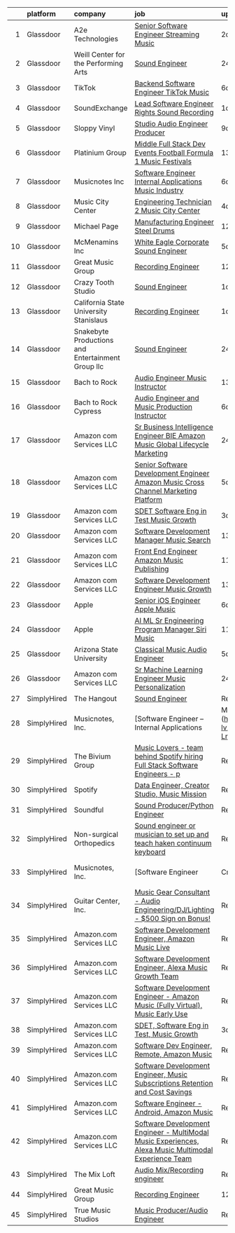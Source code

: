

|    | platform    | company                                            | job                                                                                                                                                                                                                                                                                                                                                                                                                                                                                                                                                                                                                                                                                                                                                                                                                                                                                                                                                                                                                                                                                                                                                                                                                                                                                                                                                                                                                                      | update_time   | location            |
|---:|:------------|:---------------------------------------------------|:-----------------------------------------------------------------------------------------------------------------------------------------------------------------------------------------------------------------------------------------------------------------------------------------------------------------------------------------------------------------------------------------------------------------------------------------------------------------------------------------------------------------------------------------------------------------------------------------------------------------------------------------------------------------------------------------------------------------------------------------------------------------------------------------------------------------------------------------------------------------------------------------------------------------------------------------------------------------------------------------------------------------------------------------------------------------------------------------------------------------------------------------------------------------------------------------------------------------------------------------------------------------------------------------------------------------------------------------------------------------------------------------------------------------------------------------|:--------------|:--------------------|
|  1 | Glassdoor   | A2e Technologies                                   | [Senior Software Engineer  Streaming Music ](https://www.glassdoor.com/partner/jobListing.htm?pos=126&ao=1136043&s=58&guid=00000182aa9a8e2988d589a711441f34&src=GD_JOB_AD&t=SR&vt=w&ea=1&cs=1_99d8d0f5&cb=1660719632204&jobListingId=1008070692080&jrtk=3-0-1gal9l3iik24k801-1gal9l3j0irkl800-d22245dfa3e12a86-)                                                                                                                                                                                                                                                                                                                                                                                                                                                                                                                                                                                                                                                                                                                                                                                                                                                                                                                                                                                                                                                                                                                         | 2d            | Seattle, WA         |
|  2 | Glassdoor   | Weill Center for the Performing Arts               | [Sound Engineer](https://www.glassdoor.com/partner/jobListing.htm?pos=111&ao=1136043&s=58&guid=00000182aa9a8e2988d589a711441f34&src=GD_JOB_AD&t=SR&vt=w&ea=1&cs=1_e6475aaa&cb=1660719632202&jobListingId=1008073732344&jrtk=3-0-1gal9l3iik24k801-1gal9l3j0irkl800-4906a36905a240fe-)                                                                                                                                                                                                                                                                                                                                                                                                                                                                                                                                                                                                                                                                                                                                                                                                                                                                                                                                                                                                                                                                                                                                                     | 24h           | Sheboygan, WI       |
|  3 | Glassdoor   | TikTok                                             | [Backend Software Engineer   TikTok Music](https://www.glassdoor.com/partner/jobListing.htm?pos=107&ao=1136043&s=58&guid=00000182aa9a8e2988d589a711441f34&src=GD_JOB_AD&t=SR&vt=w&cs=1_74b07e38&cb=1660719632202&jobListingId=1008065046365&jrtk=3-0-1gal9l3iik24k801-1gal9l3j0irkl800-ecb656070aca98b9-)                                                                                                                                                                                                                                                                                                                                                                                                                                                                                                                                                                                                                                                                                                                                                                                                                                                                                                                                                                                                                                                                                                                                | 6d            | Mountain View, CA   |
|  4 | Glassdoor   | SoundExchange                                      | [Lead Software Engineer  Rights Sound Recording ](https://www.glassdoor.com/partner/jobListing.htm?pos=123&ao=1136043&s=58&guid=00000182aa9a8e2988d589a711441f34&src=GD_JOB_AD&t=SR&vt=w&cs=1_705ca30c&cb=1660719632203&jobListingId=1008071807412&jrtk=3-0-1gal9l3iik24k801-1gal9l3j0irkl800-b6c59cac365880ba-)                                                                                                                                                                                                                                                                                                                                                                                                                                                                                                                                                                                                                                                                                                                                                                                                                                                                                                                                                                                                                                                                                                                         | 1d            | Remote              |
|  5 | Glassdoor   | Sloppy Vinyl                                       | [Studio Audio Engineer Producer](https://www.glassdoor.com/partner/jobListing.htm?pos=106&ao=1136043&s=58&guid=00000182aa9a8e2988d589a711441f34&src=GD_JOB_AD&t=SR&vt=w&ea=1&cs=1_685ce9a4&cb=1660719632202&jobListingId=1008058941149&jrtk=3-0-1gal9l3iik24k801-1gal9l3j0irkl800-e48880e05b7ba1a4-)                                                                                                                                                                                                                                                                                                                                                                                                                                                                                                                                                                                                                                                                                                                                                                                                                                                                                                                                                                                                                                                                                                                                     | 9d            | Clifton, NJ         |
|  6 | Glassdoor   | Platinium Group                                    | [Middle Full Stack Dev   Events  Football  Formula 1  Music Festivals    ](https://www.glassdoor.com/partner/jobListing.htm?pos=114&ao=1136043&s=58&guid=00000182aa9a8e2988d589a711441f34&src=GD_JOB_AD&t=SR&vt=w&cs=1_d31ee624&cb=1660719632202&jobListingId=1008049379681&jrtk=3-0-1gal9l3iik24k801-1gal9l3j0irkl800-49fd4225bf218689-)                                                                                                                                                                                                                                                                                                                                                                                                                                                                                                                                                                                                                                                                                                                                                                                                                                                                                                                                                                                                                                                                                                | 13d           | Monaco, CA          |
|  7 | Glassdoor   | Musicnotes  Inc                                    | [Software Engineer   Internal Applications   Music Industry](https://www.glassdoor.com/partner/jobListing.htm?pos=101&ao=1110586&s=58&guid=00000182aa9a8e2988d589a711441f34&src=GD_JOB_AD&t=SR&vt=w&ea=1&cs=1_735d1ae4&cb=1660719632201&jobListingId=1008065664538&cpc=8CDBB1EC89CF7160&jrtk=3-0-1gal9l3iik24k801-1gal9l3j0irkl800-492ec6bce6fe8f5b--6NYlbfkN0AzOvrGu_UugWgn3GqKRF9Dlu_Ew02IZ-2nOt7BxrJX_eS0Bx3z2zJD9hjTiuV6ICBoU5iCl9aya2cnBFUAb-p4myPs5WVPjE4-GqauSIlGcRq-o3-6_qsVMbo9wMG7j-KOHW8OJtVYancnlGAJJWGYcaeIDSQox3Uu7dmHsHHGwptFlRTg43XJQPWr4YbCzN9BR6kA0rK7nX-bwVZV8RH7EeewHyySVgAoJ4XsmbjWHVK21j2ekwoduOwtf4LdTVWNzempO-qPr1l9LqWUb37kgt2-zGvd4XfA0qx2-TWgLkxHdx-J9vRG-bnsyUrB-QJMjUz9bYHRmIqFjKbZlwOA6SGBQ2sFveGFAPpO0o6ylktwSDZIr2IJ8ePbaSQvkL-IQ0whLJPusM64_y6acdYqvP9kKSJsgueo9s1CqIsA5NiOqVGdIzXEa7Re0dJmHxj6xbpdvBTorg6oulAHI0A67IlTHJhtMhJlye-QGTlklkTpDL_8XQenQROV1pmOkut2SZftZ6Lkrox1ifYZ0wQX-i-wxi0Jl4G2Sjcwyi46Zg%3D%3D)                                                                                                                                                                                                                                                                                                                                                                                                                                                                                        | 6d            | Remote              |
|  8 | Glassdoor   | Music City Center                                  | [Engineering Technician 2   Music City Center](https://www.glassdoor.com/partner/jobListing.htm?pos=124&ao=1136043&s=58&guid=00000182aa9a8e2988d589a711441f34&src=GD_JOB_AD&t=SR&vt=w&ea=1&cs=1_d317b7fa&cb=1660719632203&jobListingId=1008068900659&jrtk=3-0-1gal9l3iik24k801-1gal9l3j0irkl800-5e3ffd11ee30c8d5-)                                                                                                                                                                                                                                                                                                                                                                                                                                                                                                                                                                                                                                                                                                                                                                                                                                                                                                                                                                                                                                                                                                                       | 4d            | Nashville, TN       |
|  9 | Glassdoor   | Michael Page                                       | [Manufacturing Engineer   Steel Drums](https://www.glassdoor.com/partner/jobListing.htm?pos=105&ao=1110586&s=58&guid=00000182aa9a8e2988d589a711441f34&src=GD_JOB_AD&t=SR&vt=w&cs=1_815f2cf7&cb=1660719632202&jobListingId=1008053322257&cpc=F41FEAB56D215062&jrtk=3-0-1gal9l3iik24k801-1gal9l3j0irkl800-edfb8b6e14f62930--6NYlbfkN0BR3ykMnr3Vw97HK5IC0i9Uo32NXohanwqRY-CI8z69bj_uxQ_6yc1JTvRvHNPil3n-aAZPEB_V2_C3Xteggm8USnoyjokMdAX7PMJAGyeqrRb0SgM_e3teYuvhdw07UmODkJ_SFaJoJlontiBYfrHBy-sRK9hLMXtFv4vxRofVbNBbydhY3sqLVy_doY_eyb56omtTcSbnQjmjhnbP-Kk237W4gLzfZWZWHxZMlnHvx6ceMuihJFQ0Wekbf1rlqUMD-8Tvb_JUMJkITtdyq6nsAB6wNEvTia64p_Mr95E_47ra0JQWG4CR_XwZkOzi6A8TiZVwOAuoqQwnwb458Joujw9oPk2EAS98ivBAW38mGCZY0C9wTKUjugROMhrRplkcUSnt9Mrj-UAI81AsaaAwgkMX59UNMMgbQwCS7DPot3Umn8RFO3iu7QxOilg5BCFQ5-wZ-V10IRmn5sAQEhYSh40CDeRBkpF01242rdDww4CMcUsIFl4TrP86EhAQuaCh4Ch3REJpphjaR_R5C_Bfk8je_wT0aR2w4RJL8D7mooq3vxLKRmiJC5SDrxJUoQcpSJq6dt-sLb_ew6rhyIP5UEpbTJFp0tkHUbWNpMDGHoaTbFj0e3XbLVV1YOvmknPmrsz8cxp3CtY1EUwXK1vQ2DGgiwyodNg7lQ43QgDYDL7lEaWRXs4AEBjNoxN6j8UUckZTx_JUzjC6hfHQeEljdR9E5xBzfxB6TBWMdCSdMR4FFhsidJzQPiZi7hSTvpaw9tv8_k7goUVCx_NffoYFFui5B3vVO1K_aIvYIb6kAC80buJxA14rXgdbSZUj-0HFkHDWprVvnt1hYFqnPOyV2jz3ArTWhqHgAsvenNjZPPt3rxuXiu836o4wuGg0JfNT70TOVzgD3c-g97FlHxHnaf918VCM0McU7kzDONx3RIoXSAdT3waAtdpMrg0Wou8Y5ItMzCXbhal3RaXBnOxdK4w7LZBjVveyuBdMHVQiVEwECHOPhs6OZKyWb2bXtPOyP-xzfGw3CKpUlhCIJq5drNGWfs5s7Rg%3D) | 12d           | Cicero, IL          |
| 10 | Glassdoor   | McMenamins  Inc                                    | [White Eagle Corporate Sound Engineer](https://www.glassdoor.com/partner/jobListing.htm?pos=113&ao=1136043&s=58&guid=00000182aa9a8e2988d589a711441f34&src=GD_JOB_AD&t=SR&vt=w&cs=1_89e76bc3&cb=1660719632202&jobListingId=1008067513994&jrtk=3-0-1gal9l3iik24k801-1gal9l3j0irkl800-44081700c6343591-)                                                                                                                                                                                                                                                                                                                                                                                                                                                                                                                                                                                                                                                                                                                                                                                                                                                                                                                                                                                                                                                                                                                                    | 5d            | Portland, OR        |
| 11 | Glassdoor   | Great Music Group                                  | [Recording Engineer](https://www.glassdoor.com/partner/jobListing.htm?pos=110&ao=1136043&s=58&guid=00000182aa9a8e2988d589a711441f34&src=GD_JOB_AD&t=SR&vt=w&ea=1&cs=1_089b8505&cb=1660719632202&jobListingId=1008053472141&jrtk=3-0-1gal9l3iik24k801-1gal9l3j0irkl800-feae6516db0998b8-)                                                                                                                                                                                                                                                                                                                                                                                                                                                                                                                                                                                                                                                                                                                                                                                                                                                                                                                                                                                                                                                                                                                                                 | 12d           | Minneapolis, MN     |
| 12 | Glassdoor   | Crazy Tooth Studio                                 | [Sound Engineer](https://www.glassdoor.com/partner/jobListing.htm?pos=109&ao=1136043&s=58&guid=00000182aa9a8e2988d589a711441f34&src=GD_JOB_AD&t=SR&vt=w&ea=1&cs=1_efcbdcab&cb=1660719632202&jobListingId=1008072463616&jrtk=3-0-1gal9l3iik24k801-1gal9l3j0irkl800-f5d2c4a718942a67-)                                                                                                                                                                                                                                                                                                                                                                                                                                                                                                                                                                                                                                                                                                                                                                                                                                                                                                                                                                                                                                                                                                                                                     | 1d            | Reno, NV            |
| 13 | Glassdoor   | California State University Stanislaus             | [Recording Engineer](https://www.glassdoor.com/partner/jobListing.htm?pos=119&ao=1136043&s=58&guid=00000182aa9a8e2988d589a711441f34&src=GD_JOB_AD&t=SR&vt=w&cs=1_3986293e&cb=1660719632203&jobListingId=1008072092650&jrtk=3-0-1gal9l3iik24k801-1gal9l3j0irkl800-c45e8aecef8da5d2-)                                                                                                                                                                                                                                                                                                                                                                                                                                                                                                                                                                                                                                                                                                                                                                                                                                                                                                                                                                                                                                                                                                                                                      | 1d            | Turlock, CA         |
| 14 | Glassdoor   | Snakebyte Productions and Entertainment Group  llc | [Sound Engineer](https://www.glassdoor.com/partner/jobListing.htm?pos=102&ao=1110586&s=58&guid=00000182aa9a8e2988d589a711441f34&src=GD_JOB_AD&t=SR&vt=w&ea=1&cs=1_85fab0b4&cb=1660719632202&jobListingId=1008073907884&cpc=444700D72F2ECBCE&jrtk=3-0-1gal9l3iik24k801-1gal9l3j0irkl800-988ee9b9d79248ef--6NYlbfkN0CHpSnjIPxMtekS58WZl5Olhjo2iWL5RjE_Boe0ccr3FtkVqT9ttgfNG80kbHEQqyrxaFyuavVeh04-z7IfMi7uyxVe-idJbHbMFhTZS2yhvQifG6mX3zkr4Lon0u1wUk-YZpcutwQZETyHpVUuDDX-qytL3odCXCCxGnjBIVTwUefCUm24DUDkhA-Ywno3Dkb4y4xQuVL9DSG-50fYFgbUiiXa6kxvTMHDsQZ7cMmztxmm-NHvtnllcSVZFT3qbRLzA7_D0XwSPNS0a_httcfAQ7wwUgmIe18r_MGQyx5ey4pJ2PtpyUZyYh6RNliKtMVXjuYpPHVyw6PiZPSN0RYhB9S3orBpEemLRCc4lUmHpqV65IAT-M_UYOvbgZ0kvexoBvfwgRm_wmybXw5o-olyPOE1VhNliSDDcOG2xnoFUvmmWgoV8yK5aJcErFLDAAkVfPgiEt-GunQxkIxokT-mut9taMJ_MeMIQZXti_SO7tT5hraGYN1aDOYrBsVM4-o%3D)                                                                                                                                                                                                                                                                                                                                                                                                                                                                                                                                                                                  | 24h           | Oceanside, CA       |
| 15 | Glassdoor   | Bach to Rock                                       | [Audio Engineer Music Instructor](https://www.glassdoor.com/partner/jobListing.htm?pos=118&ao=1136043&s=58&guid=00000182aa9a8e2988d589a711441f34&src=GD_JOB_AD&t=SR&vt=w&ea=1&cs=1_827b6452&cb=1660719632203&jobListingId=1008050480826&jrtk=3-0-1gal9l3iik24k801-1gal9l3j0irkl800-729fc9190b7e315d-)                                                                                                                                                                                                                                                                                                                                                                                                                                                                                                                                                                                                                                                                                                                                                                                                                                                                                                                                                                                                                                                                                                                                    | 13d           | Leesburg, VA        |
| 16 | Glassdoor   | Bach to Rock Cypress                               | [Audio Engineer and Music Production Instructor](https://www.glassdoor.com/partner/jobListing.htm?pos=121&ao=1136043&s=58&guid=00000182aa9a8e2988d589a711441f34&src=GD_JOB_AD&t=SR&vt=w&ea=1&cs=1_c2f71366&cb=1660719632203&jobListingId=1008065309403&jrtk=3-0-1gal9l3iik24k801-1gal9l3j0irkl800-35a1e42543f182e4-)                                                                                                                                                                                                                                                                                                                                                                                                                                                                                                                                                                                                                                                                                                                                                                                                                                                                                                                                                                                                                                                                                                                     | 6d            | Cypress, TX         |
| 17 | Glassdoor   | Amazon com Services LLC                            | [Sr  Business Intelligence Engineer  BIE   Amazon Music  Global Lifecycle Marketing](https://www.glassdoor.com/partner/jobListing.htm?pos=122&ao=1136043&s=58&guid=00000182aa9a8e2988d589a711441f34&src=GD_JOB_AD&t=SR&vt=w&cs=1_201a5a6c&cb=1660719632203&jobListingId=1008073700991&jrtk=3-0-1gal9l3iik24k801-1gal9l3j0irkl800-e872857eb0fee584-)                                                                                                                                                                                                                                                                                                                                                                                                                                                                                                                                                                                                                                                                                                                                                                                                                                                                                                                                                                                                                                                                                      | 24h           | Culver City, CA     |
| 18 | Glassdoor   | Amazon com Services LLC                            | [Senior Software Development Engineer   Amazon Music  Cross Channel Marketing Platform](https://www.glassdoor.com/partner/jobListing.htm?pos=120&ao=1136043&s=58&guid=00000182aa9a8e2988d589a711441f34&src=GD_JOB_AD&t=SR&vt=w&cs=1_cd01f788&cb=1660719632203&jobListingId=1008066910045&jrtk=3-0-1gal9l3iik24k801-1gal9l3j0irkl800-d5a92c0d2ec6f85f-)                                                                                                                                                                                                                                                                                                                                                                                                                                                                                                                                                                                                                                                                                                                                                                                                                                                                                                                                                                                                                                                                                   | 5d            | San Francisco, CA   |
| 19 | Glassdoor   | Amazon com Services LLC                            | [SDET  Software Eng in Test  Music Growth](https://www.glassdoor.com/partner/jobListing.htm?pos=112&ao=1136043&s=58&guid=00000182aa9a8e2988d589a711441f34&src=GD_JOB_AD&t=SR&vt=w&cs=1_0e81d41a&cb=1660719632202&jobListingId=1008069543759&jrtk=3-0-1gal9l3iik24k801-1gal9l3j0irkl800-01ef90ed90cfbf63-)                                                                                                                                                                                                                                                                                                                                                                                                                                                                                                                                                                                                                                                                                                                                                                                                                                                                                                                                                                                                                                                                                                                                | 3d            | Remote              |
| 20 | Glassdoor   | Amazon com Services LLC                            | [Software Development Manager  Music Search](https://www.glassdoor.com/partner/jobListing.htm?pos=125&ao=1136043&s=58&guid=00000182aa9a8e2988d589a711441f34&src=GD_JOB_AD&t=SR&vt=w&cs=1_77be5c21&cb=1660719632203&jobListingId=1008049353961&jrtk=3-0-1gal9l3iik24k801-1gal9l3j0irkl800-9ab4fdba88da462b-)                                                                                                                                                                                                                                                                                                                                                                                                                                                                                                                                                                                                                                                                                                                                                                                                                                                                                                                                                                                                                                                                                                                              | 13d           | San Francisco, CA   |
| 21 | Glassdoor   | Amazon com Services LLC                            | [Front End Engineer  Amazon Music Publishing](https://www.glassdoor.com/partner/jobListing.htm?pos=108&ao=1136043&s=58&guid=00000182aa9a8e2988d589a711441f34&src=GD_JOB_AD&t=SR&vt=w&cs=1_4f37407a&cb=1660719632202&jobListingId=1008054946280&jrtk=3-0-1gal9l3iik24k801-1gal9l3j0irkl800-c4bf362ca12caeb6-)                                                                                                                                                                                                                                                                                                                                                                                                                                                                                                                                                                                                                                                                                                                                                                                                                                                                                                                                                                                                                                                                                                                             | 11d           | San Francisco, CA   |
| 22 | Glassdoor   | Amazon com Services LLC                            | [Software Development Engineer  Music Growth](https://www.glassdoor.com/partner/jobListing.htm?pos=116&ao=1136043&s=58&guid=00000182aa9a8e2988d589a711441f34&src=GD_JOB_AD&t=SR&vt=w&cs=1_44764acb&cb=1660719632203&jobListingId=1008050667845&jrtk=3-0-1gal9l3iik24k801-1gal9l3j0irkl800-131f1dd36d92d308-)                                                                                                                                                                                                                                                                                                                                                                                                                                                                                                                                                                                                                                                                                                                                                                                                                                                                                                                                                                                                                                                                                                                             | 13d           | New York, NY        |
| 23 | Glassdoor   | Apple                                              | [Senior iOS Engineer   Apple Music](https://www.glassdoor.com/partner/jobListing.htm?pos=103&ao=1110586&s=58&guid=00000182aa9a8e2988d589a711441f34&src=GD_JOB_AD&t=SR&vt=w&cs=1_362baa7c&cb=1660719632201&jobListingId=1008064549089&cpc=9908D8D4413DBB8A&jrtk=3-0-1gal9l3iik24k801-1gal9l3j0irkl800-7c3ed05e2b57e801--6NYlbfkN0BvKrLyj5gPmtZO9T8euul8TCxuuKNOtzRJOomxnwSEodTz2Bc-sPZlFpP0h5lDivpYKMBYJ4r5YsqMzYy8kxwqICeM5GQPVqtgxPbhR42n8DHIt0nX2gK3mbqQYP9kE-qW2Da6t10htjSS06NJXI98hAHwgGDauF4BK7uFs0mVMUgEz5AdDC4_GIHbXvQ4Dd64q-MO3zfYSg6AvNi7OnMx83dQbpyEdmBYiZW8y2iSrhuRVD4PieYs_oF_2jLbqFWzh2nrnMjWIcZCR9f-LPD6dkpvxxJp_17_dGmeezJEYmMWAbTGWb9pRNfkqMN4nKIwjsfJHHulQfx4rDvlYv6osHACoiqCdMo4BtPjYLeEVkU0VpkxR2cmaMVQ9GitJDePJ6nuN0ZO0nDjo3ZJ-lQqf2n1TtsjbBDsPqI-cBgJTVGake28X8yXk9hHctxZPKZbG7v1KghyFyW58EYh_2w_k9OC30QOQgxr2KgOi3UxevhrCOYZ_gxHJA_wognsg_VFOsQwK2AE1pwDM4YbuPpbOhztYqpgzKOuRAF-GQtj9wDqVtt8CRAnOpJ2caUKJV5NrZwpeHr84AVEMJCZr9zxVlnSQv2pyIq5bSS6sVTb5WLiNfzsgrtA8mfOXYObytVUh2BmxtgUjI9-wq0CJ-bAGk5y7hLr2hYaNLEF6zq7FIU9WJT3JU8DVwWoysQNJ8FmGRzoRaO60w-p2ZHNX9WUgnSP9Sd59VLrF-zqfhWpPOlX7Eh7AhTAor1bY6LpBQYkWxS3KP_UB55CsmzysQxr3jQ6uOADeoChklfsNZtv8S02nIZi2YOSN08nXgeR4LzjO1imZJ8JSs6yQp2ym-orxolbISG60qbg9d3BOrInPy0fC4mRaxPUdayBjzT9FaKs71XLsGVwq6JxBrZ2i2pRMgXSIRqEYho-32TjnVtQJAbm2lEACeljXS1cBDs8KhMHhuHiva2EJKXyUPe5PqLE)                                                                                  | 6d            | New York, NY        |
| 24 | Glassdoor   | Apple                                              | [AI ML   Sr Engineering Program Manager  Siri Music](https://www.glassdoor.com/partner/jobListing.htm?pos=104&ao=1110586&s=58&guid=00000182aa9a8e2988d589a711441f34&src=GD_JOB_AD&t=SR&vt=w&cs=1_a02e39b0&cb=1660719632202&jobListingId=1008054989410&cpc=F4EED0218A761C36&jrtk=3-0-1gal9l3iik24k801-1gal9l3j0irkl800-af8115f09d096882--6NYlbfkN0BvKrLyj5gPmtZO9T8euul8TCxuuKNOtzRJOomxnwSEodTz2Bc-sPZl1dBMH13w-jM0GZVXWV5oHLwBKsVM8mHxI8PR3ulAk6jBWR7-ex9GXgECDx8jiLfTALryxx4fHvaV8osttRisAoBV9UbfFrSCKHM8ONUzTmNjPFw9NfjLxzkYc3atCOYSfUiwLp2dFQc3u8bami72pufcFLZ_2TDgqjo-NO-fGGDOsV_2KEhzB5BS9zDNZh62dhhcrfBYdUNX-JHMZVLOSule3Tz3nNoOZMfjX31Fuh1LK85vL1dyLCa-9Jij7I1IUFW7aJO3QuR3otjKfxD7xL73ZTT5akNRSm3ynLN-gjBgV3QxBdkNPtd8WOf_MS4NKZftGLTcUvCl0kQeGI-hGymd6Dv2Q84aMUdgt-Bu1SGpHuBM6PIEoA7LW318ga07-XgrNKeuG8rsJzEvMK9L_kWKbpJ7U2ONLOYKaIe-7F2N12wZR7I6SGO_wjFD1jGNwxzHG2tIkZYCrKld8q0BHzUGaegW6iPF8ydIGnv6Az1CIXQJkPeibt7esxvHlF6OVemFIzpMRoKVY-OBuXzR6uN1YwJ7jAEwVM--2wy493Knk5UDzdbiCvwMUME0WfqNS6DLr22orIKs3CMC7JZUUtc5PYGh0ual30d-M-Vd2mIgWiX_SnM4EUWJzqgJKEtI8orjGPDFMJcVpIpaXwMEYRmtvC6F5h22fLh4KMpx-4E6yBfYaXrBJVp4FyytbKKrXjHQ2Bi7gUo9clGm4Igm6UYHUhR2dpZAPO6mqcdgH0wxOMTZ3dkbwNPnd31Lp2cA1BE6m-DDEcxgx_wrkYPUifFgBwX14-S9cufX3Etg43cJKnFq7qyt6eC47JgKKMJ0JtxPMLkSoW3NFoU0DI5BNSQPkYMMOyNYmrHX3orD7HGYt34bljozXhyf8GG5eYheSro1hsADW4dUSx4LEW3pYHF5RsmAelU6qP9PoSSdXgGFeE0vqEyW6Q%3D%3D)                                     | 11d           | Seattle, WA         |
| 25 | Glassdoor   | Arizona State University                           | [Classical Music Audio Engineer](https://www.glassdoor.com/partner/jobListing.htm?pos=117&ao=1136043&s=58&guid=00000182aa9a8e2988d589a711441f34&src=GD_JOB_AD&t=SR&vt=w&cs=1_b2cb2d48&cb=1660719632203&jobListingId=1008067160129&jrtk=3-0-1gal9l3iik24k801-1gal9l3j0irkl800-121832ac7e6dd511-)                                                                                                                                                                                                                                                                                                                                                                                                                                                                                                                                                                                                                                                                                                                                                                                                                                                                                                                                                                                                                                                                                                                                          | 5d            | Phoenix, AZ         |
| 26 | Glassdoor   | Amazon com Services LLC                            | [Sr Machine Learning Engineer  Music Personalization](https://www.glassdoor.com/partner/jobListing.htm?pos=115&ao=1136043&s=58&guid=00000182aa9a8e2988d589a711441f34&src=GD_JOB_AD&t=SR&vt=w&cs=1_5651b26e&cb=1660719632202&jobListingId=1008073674728&jrtk=3-0-1gal9l3iik24k801-1gal9l3j0irkl800-81a5f7bbc616b67b-)                                                                                                                                                                                                                                                                                                                                                                                                                                                                                                                                                                                                                                                                                                                                                                                                                                                                                                                                                                                                                                                                                                                     | 24h           | San Francisco, CA   |
| 27 | SimplyHired | The Hangout                                        | [Sound Engineer](https://www.simplyhired.com/job/pPtma4KfpJL8yv0IV160PCctZ7zJieTNPnwDrISJ5-REzhgDQyRTVw?q=music+engineer)                                                                                                                                                                                                                                                                                                                                                                                                                                                                                                                                                                                                                                                                                                                                                                                                                                                                                                                                                                                                                                                                                                                                                                                                                                                                                                                | Recently      | Myrtle Beach, SC    |
| 28 | SimplyHired | Musicnotes, Inc.                                   | [Software Engineer – Internal Applications | Music Industry](https://www.simplyhired.com/job/CJj4BR8cQSu-lv26kchc9c99R6mB050UHH-Lnqgt3YQdfFX2vFlL3A?q=music+engineer)                                                                                                                                                                                                                                                                                                                                                                                                                                                                                                                                                                                                                                                                                                                                                                                                                                                                                                                                                                                                                                                                                                                                                                                                                                                                    | 6d            | Remote              |
| 29 | SimplyHired | The Bivium Group                                   | [Music Lovers - team behind Spotify hiring Full Stack Software Engineers - p](https://www.simplyhired.com/job/xwPIhzuTN5QU7HiZUxxulf6NVWJJFVEgQggMHrjRfTQugyKoDq1S5w?q=music+engineer)                                                                                                                                                                                                                                                                                                                                                                                                                                                                                                                                                                                                                                                                                                                                                                                                                                                                                                                                                                                                                                                                                                                                                                                                                                                   | Recently      | Boston, MA          |
| 30 | SimplyHired | Spotify                                            | [Data Engineer, Creator Studio, Music Mission](https://www.simplyhired.com/job/gx6_0Pe4pjCb2iMDm-oEabY8egsyZ1Ii5bgjJRk6_cKJ1o2Hf2rTOA?q=music+engineer)                                                                                                                                                                                                                                                                                                                                                                                                                                                                                                                                                                                                                                                                                                                                                                                                                                                                                                                                                                                                                                                                                                                                                                                                                                                                                  | Recently      | New York, NY        |
| 31 | SimplyHired | Soundful                                           | [Sound Producer/Python Engineer](https://www.simplyhired.com/job/fKwTfqRWVzhZJJT6yoybTUB5_pL76wxlddnu6kqy2_naoU7JVaHVBQ?q=music+engineer)                                                                                                                                                                                                                                                                                                                                                                                                                                                                                                                                                                                                                                                                                                                                                                                                                                                                                                                                                                                                                                                                                                                                                                                                                                                                                                | Recently      | Remote              |
| 32 | SimplyHired | Non-surgical Orthopedics                           | [Sound engineer or musician to set up and teach haken continuum keyboard](https://www.simplyhired.com/job/7y5RxfWgvBhvD5ARANj7xR1wS24g3fPvxpYIHCnLHOc6p5-BJXdA0g?q=music+engineer)                                                                                                                                                                                                                                                                                                                                                                                                                                                                                                                                                                                                                                                                                                                                                                                                                                                                                                                                                                                                                                                                                                                                                                                                                                                       | Recently      | Hicksville, NY      |
| 33 | SimplyHired | Musicnotes, Inc.                                   | [Software Engineer | Cross-Platform Apps | Music Industry](https://www.simplyhired.com/job/k8E4fg8SWWqgvPsk4kBA2CqJDhhUZAmYysUfvRGHibz7cVQEY9wzyw?q=music+engineer)                                                                                                                                                                                                                                                                                                                                                                                                                                                                                                                                                                                                                                                                                                                                                                                                                                                                                                                                                                                                                                                                                                                                                                                                                                                                      | 5d            | Remote              |
| 34 | SimplyHired | Guitar Center, Inc.                                | [Music Gear Consultant - Audio Engineering/DJ/Lighting - $500 Sign on Bonus!](https://www.simplyhired.com/job/A1q2-hoFBf33n2hzvrtqJdUCpA-f5UgA83I6sNug1CkHmCGdLFdqzA?q=music+engineer)                                                                                                                                                                                                                                                                                                                                                                                                                                                                                                                                                                                                                                                                                                                                                                                                                                                                                                                                                                                                                                                                                                                                                                                                                                                   | Recently      | Nashville, TN       |
| 35 | SimplyHired | Amazon.com Services LLC                            | [Software Development Engineer, Amazon Music Live](https://www.simplyhired.com/job/mpgzgT6r885fjDF9t9oYbhMiUPQvAME3CQopjyPobkAI9WLjTXZnMg?q=music+engineer)                                                                                                                                                                                                                                                                                                                                                                                                                                                                                                                                                                                                                                                                                                                                                                                                                                                                                                                                                                                                                                                                                                                                                                                                                                                                              | Recently      | Remote +1 location  |
| 36 | SimplyHired | Amazon.com Services LLC                            | [Software Development Engineer, Alexa Music Growth Team](https://www.simplyhired.com/job/GsehE1uYOhqoPQc9BoesBeuHoaDDR0ic8Xco1WpubUT7WxUV_-hoUA?q=music+engineer)                                                                                                                                                                                                                                                                                                                                                                                                                                                                                                                                                                                                                                                                                                                                                                                                                                                                                                                                                                                                                                                                                                                                                                                                                                                                        | Recently      | Boston, MA          |
| 37 | SimplyHired | Amazon.com Services LLC                            | [Software Development Engineer - Amazon Music (Fully Virtual), Music Early Use](https://www.simplyhired.com/job/bPucS2ezOmq_euYS4yOlSlBq38iEEckibLwyk_-ViXd3MbR-kzjfrQ?q=music+engineer)                                                                                                                                                                                                                                                                                                                                                                                                                                                                                                                                                                                                                                                                                                                                                                                                                                                                                                                                                                                                                                                                                                                                                                                                                                                 | Recently      | United States       |
| 38 | SimplyHired | Amazon.com Services LLC                            | [SDET, Software Eng in Test, Music Growth](https://www.simplyhired.com/job/ObPpG_RACzDxjryz42thbD9VBqbeE25uTFWbpbNcSbokmZEq549Jiw?q=music+engineer)                                                                                                                                                                                                                                                                                                                                                                                                                                                                                                                                                                                                                                                                                                                                                                                                                                                                                                                                                                                                                                                                                                                                                                                                                                                                                      | 3d            | Remote              |
| 39 | SimplyHired | Amazon.com Services LLC                            | [Software Dev Engineer, Remote, Amazon Music](https://www.simplyhired.com/job/fv1Jkhm-7Q9Y6Y72X8w4OEhPK9EikT2ojLeD05ZDq4MN3uzS4Nn5hw?q=music+engineer)                                                                                                                                                                                                                                                                                                                                                                                                                                                                                                                                                                                                                                                                                                                                                                                                                                                                                                                                                                                                                                                                                                                                                                                                                                                                                   | Recently      | Remote              |
| 40 | SimplyHired | Amazon.com Services LLC                            | [Software Development Engineer, Music Subscriptions Retention and Cost Savings](https://www.simplyhired.com/job/9h38VFyEI3JMLD0H4nqsw3pBt5h-TAtcRvMyq9CZsM-Hang_JRILeQ?q=music+engineer)                                                                                                                                                                                                                                                                                                                                                                                                                                                                                                                                                                                                                                                                                                                                                                                                                                                                                                                                                                                                                                                                                                                                                                                                                                                 | Recently      | Remote +2 locations |
| 41 | SimplyHired | Amazon.com Services LLC                            | [Software Engineer - Android, Amazon Music](https://www.simplyhired.com/job/QL7uYIpBrV4RTL9wYiQtqY09L16dihC9DkkQr6UlVCKT7sEpDdPuaQ?q=music+engineer)                                                                                                                                                                                                                                                                                                                                                                                                                                                                                                                                                                                                                                                                                                                                                                                                                                                                                                                                                                                                                                                                                                                                                                                                                                                                                     | Recently      | Remote +1 location  |
| 42 | SimplyHired | Amazon.com Services LLC                            | [Software Development Engineer - MultiModal Music Experiences, Alexa Music Multimodal Experience Team](https://www.simplyhired.com/job/D5H-NbDghF6ki6GVH_A139nBalKIVIx52Rz4a9y4tuBjH5gVT0WRsA?q=music+engineer)                                                                                                                                                                                                                                                                                                                                                                                                                                                                                                                                                                                                                                                                                                                                                                                                                                                                                                                                                                                                                                                                                                                                                                                                                          | Recently      | Remote              |
| 43 | SimplyHired | The Mix Loft                                       | [Audio Mix/Recording engineer](https://www.simplyhired.com/job/rIGHsg24O55jJJ8A9DMRFO6VT6NUvTOsIHmD2TpNycdZI4evhs-lig?q=music+engineer)                                                                                                                                                                                                                                                                                                                                                                                                                                                                                                                                                                                                                                                                                                                                                                                                                                                                                                                                                                                                                                                                                                                                                                                                                                                                                                  | Recently      | Quincy, MA          |
| 44 | SimplyHired | Great Music Group                                  | [Recording Engineer](https://www.simplyhired.com/job/KdtBz20qTjUZIp8oO0tR_6v4kEIhLgO5XK_RByszcRqXz1WmRjoiUg?q=music+engineer)                                                                                                                                                                                                                                                                                                                                                                                                                                                                                                                                                                                                                                                                                                                                                                                                                                                                                                                                                                                                                                                                                                                                                                                                                                                                                                            | 12d           | Minneapolis, MN     |
| 45 | SimplyHired | True Music Studios                                 | [Music Producer/Audio Engineer](https://www.simplyhired.com/job/6Ue9ErnKmIN0CiGc6YNknqnXfYGF8umQarjiJIWuUQugqNcwh7iIIA?q=music+engineer)                                                                                                                                                                                                                                                                                                                                                                                                                                                                                                                                                                                                                                                                                                                                                                                                                                                                                                                                                                                                                                                                                                                                                                                                                                                                                                 | Recently      | Smithfield, RI      |